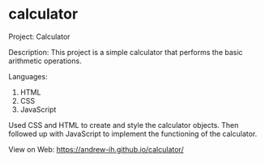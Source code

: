 # calculator

Project: Calculator

Description: This project is a simple calculator that performs the basic
             arithmetic operations.


Languages: 
1. HTML 
2. CSS 
3. JavaScript

Used CSS and HTML to create and style the calculator objects.
Then followed up with JavaScript to implement the functioning 
of the calculator.

View on Web: https://andrew-ih.github.io/calculator/